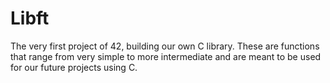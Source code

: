 # Libft

The very first project of 42, building our own C library.
These are functions that range from very simple to more intermediate and are meant to be used for our future projects using C.
